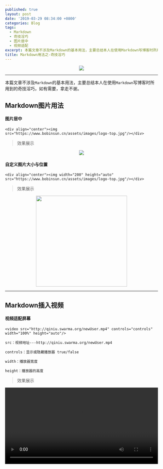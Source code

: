 ```yaml
---
published: true
layout: post
date: '2019-03-29 08:34:00 +0800'
categories: Blog
tags:
  - Markdown
  - 奇技淫巧
  - 图片居中
  - 视频适配
excerpt: 本篇文章不涉及Markdown的基本用法，主要总结本人在使用Markdown写博客时所用到的奇技淫巧，如有需要，拿走不谢。
title: Markdown用法之-奇技淫巧
---
```

<div align="center"><img src="https://www.bobinsun.cn/assets/images/logo-top.jpg"/></div>

---

本篇文章不涉及`Markdown`的基本用法，主要总结本人在使用`Markdown`写博客时所用到的奇技淫巧，如有需要，拿走不谢。


## Markdown图片用法

#### 图片居中

```
<div align="center"><img src="https://www.bobinsun.cn/assets/images/logo-top.jpg"/></div>
```

> 效果展示

<div align="center"><img src="https://www.bobinsun.cn/assets/images/logo-top.jpg"/></div>


#### 自定义图片大小与位置

```
<div align="center"><img width="200" height="auto" src="https://www.bobinsun.cn/assets/images/logo-top.jpg"/></div>
```

> 效果展示

<div align="center"><img width="300" height="auto" src="https://www.bobinsun.cn/assets/images/logo-top.jpg"/></div>

---

## Markdown插入视频

#### 视频适配屏幕

```
<video src="http://qiniu.swarma.org/newUser.mp4" controls="controls" width="100%" height="auto"/>

```

```
src：视频地址---http://qiniu.swarma.org/newUser.mp4

controls：显示或隐藏播放器 true/false

width：播放器宽度

height：播放器的高度
```

> 效果展示

<video src="http://qiniu.swarma.org/newUser.mp4" controls="controls" width="100%" height="auto"/>

---

## 插入Emoji表情符号

#### Emoji资源库

- **emoji-cheat-sheet**：

```
https://github.com/ikatyang/emoji-cheat-sheet/blob/master/README.md
```

`资源截图：`

<div align="center"><img width="600" height="auto" src="https://www.bobinsun.cn/assets/images/emoji-01.png"/></div>

<div align="center"><img width="600" height="auto" src="https://www.bobinsun.cn/assets/images/emoji-02.png"/></div>

> 效果展示

:smile: :blush: :sparkling_heart: :cupid: :speech_balloon: :mag_right: :bathtub: :soccer: :gem: :one: :two: 

:bowtie: :money_with_wings: :anguished: :family: :ox: :mega: :bath: :soccer: :watermelon: :bike: :us: :cn: :one: :u5408: :u6709: :do_not_litter: :sos: :x:

---

## 设置文字属性

#### 改变字体颜色

```
<font color="#FF4500">我要变成这个颜色#FF4500</font>
```
> 效果展示

- <font color="#FF45000">我要变成这个颜色#FF4500</font>

- **附**：《[十六进制颜色对照表](http://www.w3school.com.cn/cssref/css_colornames.asp)》


#### 改变文字大小

```
<font size="1">我要变成1号字</font>
<font size="2">我要变成2号字</font>
<font size="3">我要变成3号字</font>
<font size="4">我要变成4号字</font>
<font size="5">我要变成5号字</font>
<font size="6">我要变成6号字</font>
<font size="7">我要变成7号字</font>
```

> 效果展示

- <font size="1">我要变成1号字</font>
- <font size="2">我要变成2号字</font>
- <font size="3">我要变成3号字</font>
- <font size="4">我要变成4号字</font>
- <font size="5">我要变成5号字</font>
- <font size="6">我要变成6号字</font>
- <font size="7">我要变成6号字</font>

#### 改变文字背景颜色

> 示例代码

```
<table><tr><td bgcolor="#7FFF00">我要变成#7FFF00背景色</td></tr></table>
<table><tr><td bgcolor="#D2691E">我要变成#D2691E背景色</td></tr></table>
<table><tr><td bgcolor="#6495ED">我要变成#6495ED背景色</td></tr></table>
<table><tr><td bgcolor="#FFF8DC">我要变成#FFF8DC背景色</td></tr></table>
<table><tr><td bgcolor="#008B8B">我要变成#008B8B背景色</td></tr></table>
<table><tr><td bgcolor="#A9A9A9">我要变成#A9A9A9背景色</td></tr></table>
<table><tr><td bgcolor="#8FBC8F">我要变成#8FBC8F背景色</td></tr></table>
```
> 效果展示

- <table><tr><td bgcolor="#7FFF00">我要变成#7FFF00背景色</td></tr></table>
- <table><tr><td bgcolor="#D2691E">我要变成#D2691E背景色</td></tr></table>
- <table><tr><td bgcolor="#6495ED">我要变成#6495ED背景色</td></tr></table>
- <table><tr><td bgcolor="#FFF8DC">我要变成#FFF8DC背景色</td></tr></table>
- <table><tr><td bgcolor="#008B8B">我要变成#008B8B背景色</td></tr></table>
- <table><tr><td bgcolor="#A9A9A9">我要变成#A9A9A9背景色</td></tr></table>
- <table><tr><td bgcolor="#8FBC8F">我要变成#8FBC8F背景色</td></tr></table>

---

## 博客中插入PDF阅读器插件

```
<object data="http://example.com/yourpdf.pdf" type="application/pdf" width="100%" height="700px">
    <embed src="http://example.com/yourpdf.pdf">
        <p>This browser does not support PDFs. Please download the PDF to view it: <a href="http://example.com/yourpdf.pdf">Download PDF</a>.</p>
    </embed>
</object>
```

>效果展示

#### 基于知识图谱的问答系统关键技术

<object data="https://www.bobinsun.cn/assets/pdf/Technologies-QA-Based-on-KG.pdf" type="application/pdf" width="100%" height="700px">
    <embed src="https://www.bobinsun.cn/assets/pdf/Technologies-QA-Based-on-KG.pdf">
        <p>This browser does not support PDFs. Please download the PDF to view it: <a href="https://www.bobinsun.cn/assets/pdf/Technologies-QA-Based-on-KG.pdf">Download PDF</a>.</p>
    </embed>
</object>

---